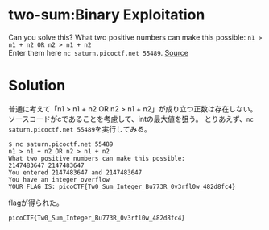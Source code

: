 # two-sum:Binary Exploitation

Can you solve this? What two positive numbers can make this possible: `n1 > n1 + n2 OR n2 > n1 + n2`\
Enter them here `nc saturn.picoctf.net 55489`. [Source](flag.c)

# Solution

普通に考えて「n1 > n1 + n2 OR n2 > n1 + n2」が成り立つ正数は存在しない。ソースコードがcであることを考慮して、intの最大値を狙う。
とりあえず、`nc saturn.picoctf.net 55489`を実行してみる。
```
$ nc saturn.picoctf.net 55489
n1 > n1 + n2 OR n2 > n1 + n2 
What two positive numbers can make this possible: 
2147483647 2147483647
You entered 2147483647 and 2147483647
You have an integer overflow
YOUR FLAG IS: picoCTF{Tw0_Sum_Integer_Bu773R_0v3rfl0w_482d8fc4}
```
flagが得られた。

`picoCTF{Tw0_Sum_Integer_Bu773R_0v3rfl0w_482d8fc4}`

